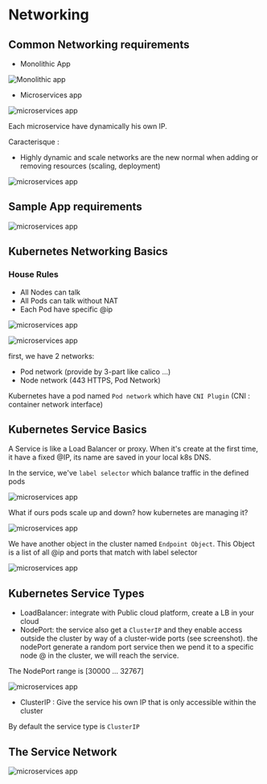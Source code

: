 # Networking
## Common Networking requirements
- Monolithic App

![Monolithic app](../images/Screenshot%202023-10-29%20at%2020.40.51.png)

- Microservices app

![microservices app](../images/Screenshot%202023-10-29%20at%2020.41.32.png)

Each microservice have dynamically his own IP.

Caracterisque :

- Highly dynamic and scale networks are the new normal when adding or removing resources (scaling, deployment)

![microservices app](../images/Screenshot%202023-10-29%20at%2020.59.05.png)

## Sample App requirements
![microservices app](../images/Screenshot%202023-10-29%20at%2021.01.20.png)


## Kubernetes Networking Basics

### House Rules
- All Nodes can talk
- All Pods can talk without NAT
- Each Pod have specific @ip


![microservices app](../images/Screenshot%202023-10-30%20at%2009.41.28.png)


![microservices app](../images/Screenshot%202023-10-30%20at%2009.47.46.png)

first, we have 2 networks:
- Pod network (provide by 3-part like calico ...)
- Node network (443 HTTPS, Pod Network)

Kubernetes have a pod named `Pod network` which have `CNI Plugin` (CNI : container network interface)


## Kubernetes Service Basics
A Service is like a Load Balancer or proxy. When it's create at the first time, it have a fixed @IP, its name are saved in your local k8s DNS.

In the service, we've `label selector` which balance traffic in the defined pods


![microservices app](../images/Screenshot%202023-10-30%20at%2010.10.00.png)

What if ours pods scale up and down? how kubernetes are managing it?


![microservices app](../images/Screenshot%202023-10-30%20at%2011.25.20.png)

We have another object in the cluster named `Endpoint Object`. This Object is a list of  all @ip and ports that match with label selector



![microservices app](../images/Screenshot%202023-10-30%20at%2011.26.24.png)


## Kubernetes Service Types
- LoadBalancer: integrate with Public cloud platform, create a LB in your cloud
- NodePort: the service also get a `ClusterIP` and they enable access outside the cluster by way of a cluster-wide ports (see screenshot). the nodePort generate a random port service then we pend it to a specific node @ in the cluster, we will reach the service.

The NodePort range is [30000 ... 32767]

![microservices app](../images/Screenshot%202023-10-30%20at%2011.39.04.png)


- ClusterIP : Give the service his own IP that is only accessible within the cluster

By default the service type is `ClusterIP`



##  The Service Network


![microservices app](../images/Screenshot%202023-10-30%20at%2022.05.47.png)

